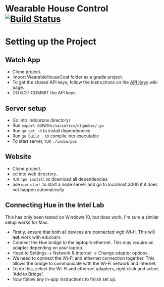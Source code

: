# Wearable House Control [![Build Status](https://travis-ci.org/ratorx/wearable-house-coat.svg?branch=master)](https://travis-ci.org/ratorx/wearable-house-coat)

# Setting up the Project

## Watch App
* Clone project.
* Import WearableHouseCoat folder as a gradle project.
* To get the shared API keys, follow the instructions on the [API Keys](https://github.com/ratorx/wearable-house-coat/wiki/API-Keys) wiki page.
* DO NOT COMMIT the API keys.

## Server setup
* Go into indoorpos directoryr
* Run `export GOPATH=/societies/clquebec/.go`
* Run `go get -d` to install dependencies
* Run `go build .` to compile into executable
* To start server, run `./indoorpos`

## Website
* Clone project.
* cd into web directory.
* run `npm install` to download all dependencies
* use `npm start` to start a node server and go to localhost:3000 if it does not happen automatically

## Connecting Hue in the Intel Lab
This has only been tested on Windows 10, but does work. I'm sure a similar setup works for Mac.
* Firstly, ensure that both all devices are connected wgb Wi-fi. This will **not** work with eduroam.
* Connect the Hue bridge to the laptop's ethernet. This may require an adapter depending on your laptop.
* Head to Settings -> Network & Internet -> Change adapter options.
* We need to connect the Wi-Fi and ethernet connection together. This allows the bridge to communicate with the Wi-Fi network and internet.
* To do this, select the Wi-Fi and ethernet adapters, right click and select 'Add to Bridge'.
* Now follow any in-app instructions to finish set up.
